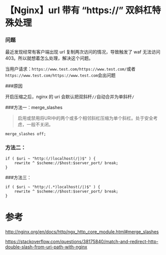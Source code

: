 # 【Nginx】url 带有 “https://” 双斜杠特殊处理


<!--more-->

### 问题

最近发现经常有客户端出现 url 复制两次访问的情况，导致触发了 waf 无法访问 403。所以就想着怎么处理，解决这个问题。

当用户请求：`https://www.test.com/https://www.test.com/`或者`https://www.test.com/https://www.test.com`会出问题

###原因

开启压缩之后，nginx 的 uri 会默认把双斜杆`//`自动合并为单斜杆`/`

###方法一：merge_slashes

>启用或禁用将URI中的两个或多个相邻斜杠压缩为单个斜杠。处于安全考虑，一般不关闭。

```
merge_slashes off;
```

### 方法二：


```
if ( $uri ~ "http:(/)localhost(/|)$" ) {
    rewrite ^ $scheme://$host:$server_port/ break;
}  
```

###方法三：

```
if ( $uri ~ "http:/(.*)localhost(/|)$" ) {
    rewrite ^ $scheme://$host:$server_port/ break;
}  
```



# 参考

http://nginx.org/en/docs/http/ngx_http_core_module.html#merge_slashes

https://stackoverflow.com/questions/38175840/match-and-redirect-http-double-slash-from-uri-path-with-nginx
